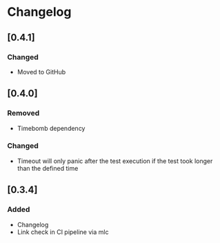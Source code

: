 <!-- The changelog shall follow the recommendations described here: https://keepachangelog.com/en/1.0.0/ 
Types for Changes:
- Added
- Changed
- Deprecated
- Removed
- Fixed
- Security
-->

# Changelog

<!-- next-header -->

## [0.4.1]

### Changed

* Moved to GitHub

## [0.4.0]

### Removed

* Timebomb dependency

### Changed

* Timeout will only panic after the test execution if the test took longer than the defined time

## [0.3.4]

### Added

* Changelog
* Link check in CI pipeline via mlc
